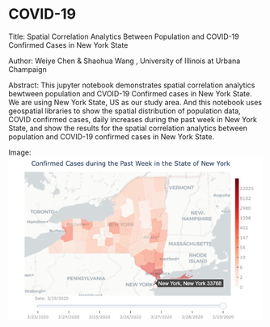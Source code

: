 # COVID-19
Title: Spatial Correlation Analytics Between Population and COVID-19 Confirmed Cases in New York State


Author: Weiye Chen & Shaohua Wang , University of Illinois at Urbana Champaign

Abstract: 
This jupyter notebook demonstrates spatial correlation analytics bewtween population and CVOID-19 Confirmed cases in New York State. We are using New York State, US as our study area. And this notebook uses geospatial libraries to show the spatial distribution of population data, COVID confirmed cases, daily increases during the past week in New York State, and show the results for the spatial correlation analytics between population and COVID-19 confirmed cases in New York State.

Image:
![An interactive map showing the number of COVID-19 confirmed xases in the New York State](COVID-19_NYState.png)


